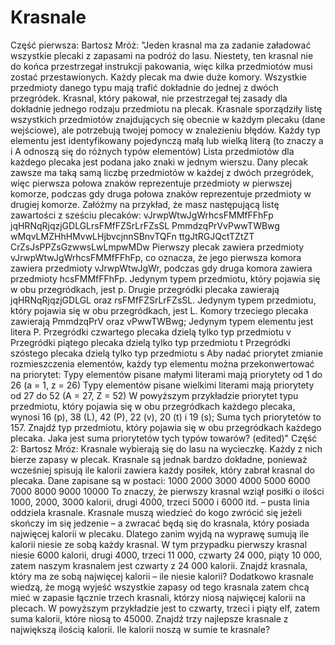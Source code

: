# Krasnale
Część pierwsza:
Bartosz Mróż:
"Jeden krasnal ma za zadanie załadować wszystkie plecaki z zapasami na podróż do lasu. Niestety, ten krasnal nie do końca przestrzegał instrukcji pakowania, więc kilka przedmiotów musi zostać przestawionych.
Każdy plecak ma dwie duże komory. Wszystkie przedmioty danego typu mają trafić dokładnie do jednej z dwóch przegródek. Krasnal, który pakował, nie przestrzegał tej zasady dla dokładnie jednego rodzaju przedmiotu na plecak.
Krasnale sporządziły listę wszystkich przedmiotów znajdujących się obecnie w każdym plecaku (dane wejściowe), ale potrzebują twojej pomocy w znalezieniu błędów. Każdy typ elementu jest identyfikowany pojedynczą małą lub wielką literą (to znaczy a i A odnoszą się do różnych typów elementów)
Lista przedmiotów dla każdego plecaka jest podana jako znaki w jednym wierszu. Dany plecak zawsze ma taką samą liczbę przedmiotów w każdej z dwóch przegródek, więc pierwsza połowa znaków reprezentuje przedmioty w pierwszej komorze, podczas gdy druga połowa znaków reprezentuje przedmioty w drugiej komorze.
Załóżmy na przykład, że masz następującą listę zawartości z sześciu plecaków:
vJrwpWtwJgWrhcsFMMfFFhFp
jqHRNqRjqzjGDLGLrsFMfFZSrLrFZsSL
PmmdzqPrVvPwwTWBwg
wMqvLMZHhHMvwLHjbvcjnnSBnvTQFn
ttgJtRGJQctTZtZT
CrZsJsPPZsGzwwsLwLmpwMDw
Pierwszy plecak zawiera przedmioty vJrwpWtwJgWrhcsFMMfFFhFp, co oznacza, że jego pierwsza komora zawiera przedmioty vJrwpWtwJgWr, podczas gdy druga komora zawiera przedmioty hcsFMMfFFhFp. Jedynym typem przedmiotu, który pojawia się w obu przegródkach, jest p.
Drugie przegródki plecaka zawierają jqHRNqRjqzjGDLGL oraz rsFMfFZSrLrFZsSL. Jedynym typem przedmiotu, który pojawia się w obu przegródkach, jest L.
Komory trzeciego plecaka zawierają PmmdzqPrV oraz vPwwTWBwg; Jedynym typem elementu jest litera P.
Przegródki czwartego plecaka dzielą tylko typ przedmiotu v
Przegródki piątego plecaka dzielą tylko typ przedmiotu t
Przegródki szóstego plecaka dzielą tylko typ przedmiotu s
Aby nadać priorytet zmianie rozmieszczenia elementów, każdy typ elementu można przekonwertować na priorytet:
Typy elementów pisane małymi literami mają priorytety od 1 do 26 (a = 1, z = 26)
Typy elementów pisane wielkimi literami mają priorytety od 27 do 52 (A = 27, Z = 52)
W powyższym przykładzie priorytet typu przedmiotu, który pojawia się w obu przegródkach każdego plecaka, wynosi 16 (p), 38 (L), 42 (P), 22 (v), 20 (t) i 19 (s); Suma tych priorytetów to 157.
Znajdź typ przedmiotu, który pojawia się w obu przegródkach każdego plecaka. Jaka jest suma priorytetów tych typów towarów? (edited)"
Część 2:
Bartosz Mróz:
Krasnale wybierają się do lasu na wycieczkę. Każdy z nich bierze zapasy w plecak. Krasnale są jednak bardzo dokładne, ponieważ wcześniej spisują ile kalorii zawiera każdy posiłek, który zabrał krasnal do plecaka. Dane zapisane są w postaci:
1000
2000
3000
4000
5000
6000
7000
8000
9000
10000
To znaczy, że pierwszy krasnal wziął posiłki o ilości 1000, 2000, 3000 kalorii, drugi 4000, trzeci 5000 i 6000 itd. – pusta linia oddziela krasnale.
Krasnale muszą wiedzieć do kogo zwrócić się jeżeli skończy im się jedzenie – a zwracać będą się do krasnala, który posiada najwięcej kalorii w plecaku. Dlatego zanim wyjdą na wyprawę sumują ile kalorii niesie ze sobą każdy krasnal. W tym przypadku pierwszy krasnal niesie 6000 kalorii, drugi 4000, trzeci 11 000, czwarty 24 000, piąty 10 000, zatem naszym krasnalem jest czwarty z 24 000 kalorii.
Znajdź krasnala, który ma ze sobą najwięcej kalorii – ile niesie kalorii?
Dodatkowo krasnale wiedzą, że mogą wyjeść wszystkie zapasy od tego krasnala zatem chcą mieć w zapasie łącznie trzech krasnali, którzy niosą najwięcej kalorii na plecach.
W powyższym przykładzie jest to czwarty, trzeci i piąty elf, zatem suma kalorii, które niosą to 45000.
Znajdź trzy najlepsze krasnale z największą ilością kalorii. Ile kalorii noszą w sumie te krasnale?
